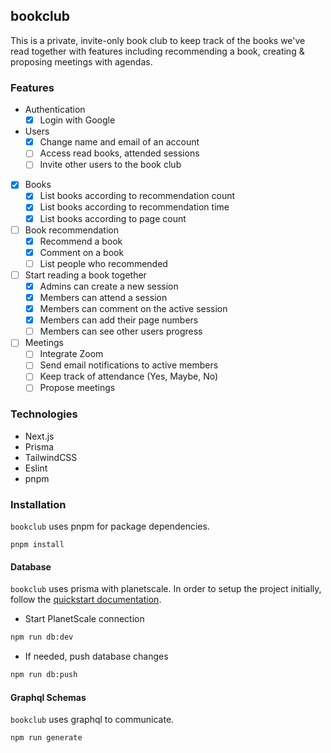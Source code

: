 ## bookclub

This is a private, invite-only book club to keep track of the books we've read together with features including recommending a book, creating & proposing meetings with agendas.

### Features

- Authentication
  - [x] Login with Google
- Users
  - [x] Change name and email of an account
  - [ ] Access read books, attended sessions
  - [ ] Invite other users to the book club
- [x] Books
  - [x] List books according to recommendation count
  - [x] List books according to recommendation time
  - [x] List books according to page count
- [ ] Book recommendation
  - [x] Recommend a book
  - [x] Comment on a book
  - [ ] List people who recommended
- [ ] Start reading a book together
  - [x] Admins can create a new session
  - [x] Members can attend a session
  - [x] Members can comment on the active session
  - [x] Members can add their page numbers
  - [ ] Members can see other users progress
- [ ] Meetings
  - [ ] Integrate Zoom
  - [ ] Send email notifications to active members
  - [ ] Keep track of attendance (Yes, Maybe, No)
  - [ ] Propose meetings

### Technologies

- Next.js
- Prisma
- TailwindCSS
- Eslint
- pnpm

### Installation

`bookclub` uses pnpm for package dependencies.

```
pnpm install
```

#### Database

`bookclub` uses prisma with planetscale. In order to setup the project initially, follow the [quickstart documentation](https://docs.planetscale.com/tutorials/prisma-quickstart).

- Start PlanetScale connection

```bash
npm run db:dev
```

- If needed, push database changes

```bash
npm run db:push
```

#### Graphql Schemas

`bookclub` uses graphql to communicate.

```bash
npm run generate
```
